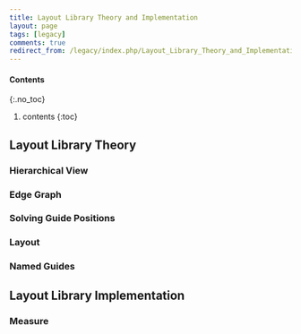 ```yaml
---
title: Layout Library Theory and Implementation
layout: page
tags: [legacy]
comments: true
redirect_from: /legacy/index.php/Layout_Library_Theory_and_Implementation
---
```

#### Contents
{:.no_toc}
1. contents
{:toc}

## Layout Library Theory
### Hierarchical View
### Edge Graph
### Solving Guide Positions
### Layout
### Named Guides
## Layout Library Implementation
### Measure
